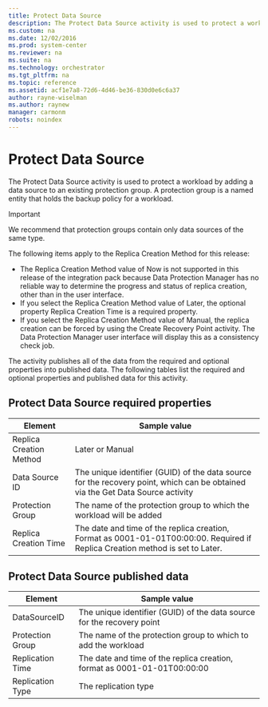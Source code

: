 ```yaml
---
title: Protect Data Source
description: The Protect Data Source activity is used to protect a workload by adding a data source to an existing protection group.
ms.custom: na
ms.date: 12/02/2016
ms.prod: system-center
ms.reviewer: na
ms.suite: na
ms.technology: orchestrator
ms.tgt_pltfrm: na
ms.topic: reference
ms.assetid: acf1e7a8-72d6-4d46-be36-830d0e6c6a37
author: rayne-wiselman
ms.author: raynew
manager: carmonm
robots: noindex
---
```

# Protect Data Source

The Protect Data Source activity is used to protect a workload by adding a data source to an existing protection group. A protection group is a named entity that holds the backup policy for a workload.

>[!IMPORTANT]
>We recommend that protection groups contain only data sources of the same type.

The following items apply to the Replica Creation Method for this release:

-   The Replica Creation Method value of Now is not supported in this release of the integration pack because Data Protection Manager has no reliable way to determine the progress and status of replica creation, other than in the user interface.
-   If you select the Replica Creation Method value of Later, the optional property Replica Creation Time is a required property.
-   If you select the Replica Creation Method value of Manual, the replica creation can be forced by using the Create Recovery Point activity. The Data Protection Manager user interface will display this as a consistency check job.

The activity publishes all of the data from the required and optional properties into published data. The following tables list the required and optional properties and published data for this activity.

## Protect Data Source required properties

| Element   | Sample value   |
|-------------------------|--------------------------------------------------------------------------------------------------------------------------------|
| Replica Creation Method | Later or Manual   |
| Data Source ID   | The unique identifier (GUID) of the data source for the recovery point, which can be obtained via the Get Data Source activity |
| Protection Group   | The name of the protection group to which the workload will be added   |
| Replica Creation Time   | The date and time of the replica creation, Format as 0001-01-01T00:00:00. Required if Replica Creation method is set to Later. |

## Protect Data Source published data

| Element   | Sample value   |
|------------------|--------------------------------------------------------------------------|
| DataSourceID   | The unique identifier (GUID) of the data source for the recovery point   |
| Protection Group | The name of the protection group to which to add the workload   |
| Replication Time | The date and time of the replica creation, format as 0001-01-01T00:00:00 |
| Replication Type | The replication type   |
